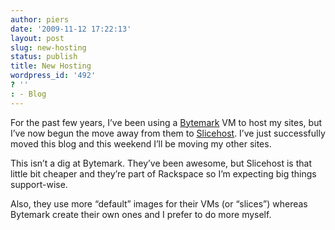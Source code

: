 ```yaml
---
author: piers
date: '2009-11-12 17:22:13'
layout: post
slug: new-hosting
status: publish
title: New Hosting
wordpress_id: '492'
? ''
: - Blog
---
```


For the past few years, I’ve been using a
[Bytemark](http://www.bytemark.co.uk/) VM to host my sites, but I’ve now begun
the move away from them to [Slicehost](http://www.slicehost.com/). I’ve just
successfully moved this blog and this weekend I’ll be moving my other sites.

This isn’t a dig at Bytemark. They’ve been awesome, but Slicehost is that
little bit cheaper and they’re part of Rackspace so I’m expecting big things
support-wise.

Also, they use more “default” images for their VMs (or “slices”) whereas
Bytemark create their own ones and I prefer to do more myself.

